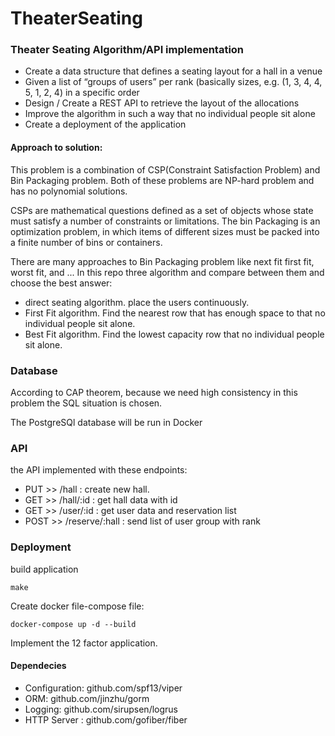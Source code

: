 # TheaterSeating
### Theater Seating Algorithm/API implementation
- Create a data structure that defines a seating layout for a hall in a venue
- Given a list of “groups of users” per rank (basically sizes, e.g. (1, 3, 4, 4, 5, 1, 2, 4) in a specific order
- Design / Create a REST API to retrieve the layout of the allocations
- Improve the algorithm in such a way that no individual people sit alone
- Create a deployment of the application

#### Approach to solution:

This problem is a combination of CSP(Constraint Satisfaction Problem) and Bin Packaging problem.
Both of these problems are NP-hard problem and has no polynomial solutions.

CSPs are mathematical questions defined as a set of objects whose state must satisfy a number of constraints or limitations.
The bin Packaging is an optimization problem, in which items of different sizes must be packed into a finite number of bins or containers.

There are many approaches to Bin Packaging problem like next fit first fit, worst fit, and ...
In this repo three algorithm and compare between them and choose the best answer:
- direct seating algorithm. place the users continuously.
- First Fit algorithm. Find the nearest row that has enough space to that no individual people sit alone.
- Best Fit algorithm. Find the lowest capacity row that no individual people sit alone.

### Database
According to CAP theorem, because we need high consistency in this problem the SQL situation is chosen.

The PostgreSQl database will be run in Docker  

### API
the API implemented with these endpoints:
- PUT >> /hall : create new hall.
- GET >> /hall/:id : get hall data with id
- GET >> /user/:id : get user data and reservation list
- POST >> /reserve/:hall : send list of user group with rank

### Deployment

build application
```shell
make 
```
Create docker file-compose file:
```shell
docker-compose up -d --build
```
Implement the 12 factor application.

#### Dependecies
- Configuration: github.com/spf13/viper
- ORM: github.com/jinzhu/gorm
- Logging: github.com/sirupsen/logrus
- HTTP Server : github.com/gofiber/fiber
